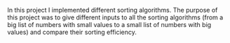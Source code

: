 In this project I implemented different sorting algorithms. The purpose of this project was to give different inputs to all the sorting algorithms (from a big list of numbers with small values to a small list of numbers with big values) and compare their sorting efficiency.

